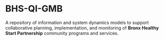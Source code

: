 # BHS-QI-GMB
A repository of information and system dynamics models to support collaborative planning, implementation, and monitoring of <b>Bronx Healthy Start Partnership</b> community programs and services. 
